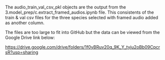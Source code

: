 The audio_train_val_csv_pkl objects are the output from the 3.model_prep/c.extract_framed_audios.ipynb file. This consistents of the train & val csv files for the three species selected with framed audio added as another column.

The files are too large to fit into GitHub but the data can be viewed from the Google Drive link below:

https://drive.google.com/drive/folders/1f0yBRuv20q_9K_Y_tyju2oBb09CpcrsR?usp=sharing
